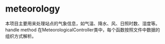 # meteorology
本项目主要用来处理站点的气象信息，如气温、降水、风、日照时数、湿度等。
handle method 在MeteorologicalController类中，每个函数按照文件中数据的组织方式解析。
